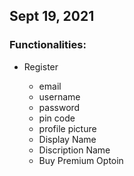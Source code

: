Sept 19, 2021
------------------

### Functionalities:
- Register
    
    - email
    - username
    - password 
    - pin code
    - profile picture
    - Display Name
    - Discription Name
    - Buy Premium Optoin
    